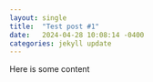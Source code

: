 ```yaml
---
layout: single
title:  "Test post #1"
date:   2024-04-28 10:08:14 -0400
categories: jekyll update
---
```


Here is some content
